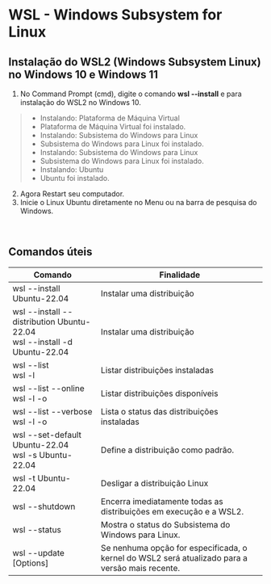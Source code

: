 # WSL - Windows Subsystem for Linux

## Instalação do WSL2 (Windows Subsystem Linux) no Windows 10 e Windows 11
	
1. No Command Prompt (cmd), digite o comando **wsl --install** e <Enter> para instalação do WSL2 no Windows 10.

> - Instalando: Plataforma de Máquina Virtual
> - Plataforma de Máquina Virtual foi instalado.
> - Instalando: Subsistema do Windows para Linux
> - Subsistema do Windows para Linux foi instalado.
> - Instalando: Subsistema do Windows para Linux
> - Subsistema do Windows para Linux foi instalado.
> - Instalando: Ubuntu
> - Ubuntu foi instalado.

2. Agora Restart seu computador.
3. Inicie o Linux Ubuntu diretamente no Menu ou na barra de pesquisa do Windows.  

<br>

## Comandos úteis

Comando         | Finalidade
--------------- | ----------------- 
wsl --install Ubuntu-22.04                  | Instalar uma distribuição
wsl --install --distribution Ubuntu-22.04 <br> wsl --install -d Ubuntu-22.04 | Instalar uma distribuição
wsl --list <br> wsl -l                      | Listar distribuições instaladas
wsl --list --online <br> wsl -l -o          | Listar distribuições disponíveis
wsl --list --verbose <br> wsl -l -o         | Lista o status das distribuições instaladas
wsl --set-default Ubuntu-22.04 <br> wsl -s Ubuntu-22.04 | Define a distribuição como padrão.
wsl -t Ubuntu-22.04                         | Desligar a distribuição Linux
wsl --shutdown                              | Encerra imediatamente todas as distribuições em execução e a WSL2.
wsl --status                                | Mostra o status do Subsistema do Windows para Linux.
wsl --update [Options]                      | Se nenhuma opção for especificada, o kernel do WSL2 será atualizado para a versão mais recente.
